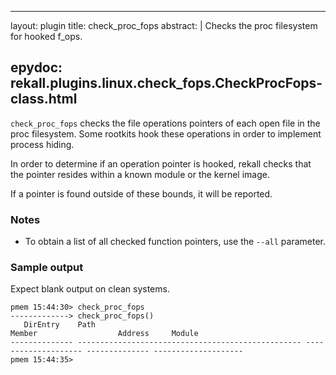 
---
layout: plugin
title: check_proc_fops
abstract: |
    Checks the proc filesystem for hooked f_ops.

epydoc: rekall.plugins.linux.check_fops.CheckProcFops-class.html
---

`check_proc_fops` checks the file operations pointers of each open file in the
proc filesystem. Some rootkits hook these operations in order to implement
process hiding.

In order to determine if an operation pointer is hooked, rekall checks that the
pointer resides within a known module or the kernel image.

If a pointer is found outside of these bounds, it will be reported.

### Notes
 * To obtain a list of all checked function pointers, use the `--all`
   parameter.

### Sample output

Expect blank output on clean systems.

```
pmem 15:44:30> check_proc_fops
-------------> check_proc_fops()
   DirEntry    Path                                               Member                  Address     Module              
-------------- -------------------------------------------------- -------------------- -------------- --------------------
pmem 15:44:35> 
```
